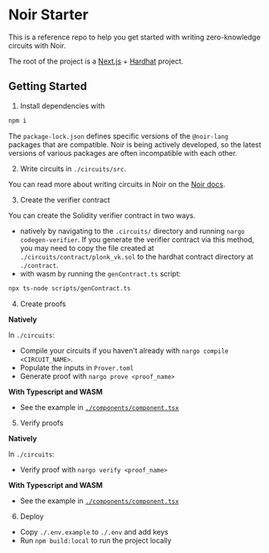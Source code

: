 # Noir Starter

This is a reference repo to help you get started with writing zero-knowledge circuits with Noir.

The root of the project is a [Next.js](https://nextjs.org/) + [Hardhat](https://hardhat.org/)
project.

## Getting Started

1. Install dependencies with

```bash
npm i
```

The `package-lock.json` defines specific versions of the `@noir-lang` packages that are compatible.
Noir is being actively developed, so the latest versions of various packages are often incompatible
with each other.

2. Write circuits in `./circuits/src`.

You can read more about writing circuits in Noir on the [Noir docs](https://noir-lang.org/).

3. Create the verifier contract

You can create the Solidity verifier contract in two ways.

- natively by navigating to the `.circuits/` directory and running `nargo codegen-verifier`. If you
  generate the verifier contract via this method, you may need to copy the file created at
  `./circuits/contract/plonk_vk.sol` to the hardhat contract directory at `./contract`.
- with wasm by running the `genContract.ts` script:

```bash
npx ts-node scripts/genContract.ts
```

4. Create proofs

**Natively**

In `./circuits`:

- Compile your circuits if you haven't already with `nargo compile <CIRCUIT_NAME>`.
- Populate the inputs in `Prover.toml`
- Generate proof with `nargo prove <proof_name>`

**With Typescript and WASM**

- See the example in [`./components/component.tsx`](./components/component.tsx)

5. Verify proofs

**Natively**

In `./circuits`:

- Verify proof with `nargo verify <proof_name>`

**With Typescript and WASM**

- See the example in [`./components/component.tsx`](./components/component.tsx)

6. Deploy

- Copy `./.env.example` to `./.env` and add keys
- Run `npm build:local` to run the project locally
